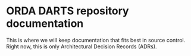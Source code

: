 # ORDA DARTS repository documentation

This is where we will keep documentation that fits best in source control. Right now, this is only Architectural Decision Records (ADRs).
